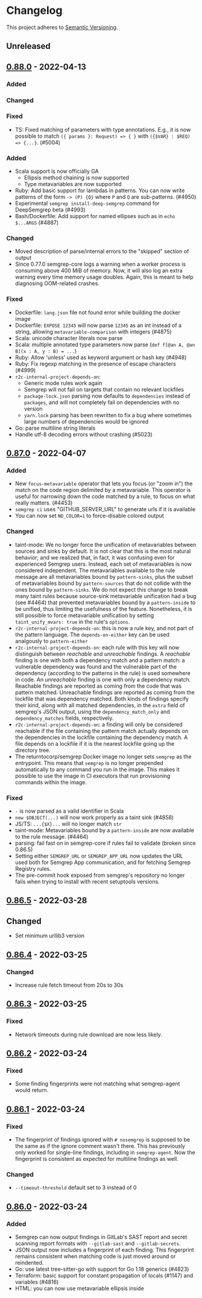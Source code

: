 # Changelog

This project adheres to [Semantic Versioning](http://semver.org/spec/v2.0.0.html).

## Unreleased

## [0.88.0](https://github.com/returntocorp/semgrep/releases/tag/v0.88.0) - 2022-04-13

### Added

### Changed

### Fixed

- TS: Fixed matching of parameters with type annotations. E.g., it is now possible
  to match `({ params }: Request) => { }` with `({$VAR} : $REQ) => {...}`. (#5004)

### Added

- Scala support is now officially GA
  - Ellipsis method chaining is now supported
  - Type metavariables are now supported
- Ruby: Add basic support for lambdas in patterns. You can now write patterns
  of the form `-> (P) {Q}` where `P` and `Q` are sub-patterns. (#4950)
- Experimental `semgrep install-deep-semgrep` command for DeepSemgrep beta (#4993)
- Bash/Dockerfile: Add support for named ellipses such as in
  `echo $...ARGS` (#4887)

### Changed

- Moved description of parse/internal errors to the "skipped" section of output
- Since 0.77.0 semgrep-core logs a warning when a worker process is consuming above
  400 MiB of memory. Now, it will also log an extra warning every time memory usage
  doubles. Again, this is meant to help diagnosing OOM-related crashes.

### Fixed

- Dockerfile: `lang.json` file not found error while building the docker image
- Dockerfile: `EXPOSE 12345` will now parse `12345` as an int instead of a string,
  allowing `metavariable-comparison` with integers (#4875)
- Scala: unicode character literals now parse
- Scala: multiple annotated type parameters now parse (`def f[@an A, @an B](x : A, y : B) = ...`)
- Ruby: Allow 'unless' used as keyword argument or hash key (#4948)
- Ruby: Fix regexp matching in the presence of escape characters (#4999)
- `r2c-internal-project-depends-on`:
  - Generic mode rules work again
  - Semgrep will not fail on targets that contain no relevant lockfiles
  - `package-lock.json` parsing now defaults to `dependencies` instead of `packages`,
    and will not completely fail on dependencies with no version
  - `yarn.lock` parsing has been rewritten to fix a bug where sometimes
    large numbers of dependencies would be ignored
- Go: parse multiline string literals
- Handle utf-8 decoding errors without crashing (#5023)

## [0.87.0](https://github.com/returntocorp/semgrep/releases/tag/v0.87.0) - 2022-04-07

### Added

- New `focus-metavariable` operator that lets you focus (or "zoom in") the match
  on the code region delimited by a metavariable. This operator is useful for
  narrowing down the code matched by a rule, to focus on what really matters. (#4453)
- `semgrep ci` uses "GITHUB_SERVER_URL" to generate urls if it is available
- You can now set `NO_COLOR=1` to force-disable colored output

### Changed

- taint-mode: We no longer force the unification of metavariables between
  sources and sinks by default. It is not clear that this is the most natural
  behavior; and we realized that, in fact, it was confusing even for experienced
  Semgrep users. Instead, each set of metavariables is now considered independent.
  The metavariables available to the rule message are all metavariables bound by
  `pattern-sinks`, plus the subset of metavariables bound by `pattern-sources`
  that do not collide with the ones bound by `pattern-sinks`. We do not expect
  this change to break many taint rules because source-sink metavariable
  unification had a bug (see #4464) that prevented metavariables bound by a
  `pattern-inside` to be unified, thus limiting the usefulness of the feature.
  Nonetheless, it is still possible to force metavariable unification by setting
  `taint_unify_mvars: true` in the rule's `options`.
- `r2c-internal-project-depends-on`: this is now a rule key, and not part of the pattern language.
  The `depends-on-either` key can be used analgously to `pattern-either`
- `r2c-internal-project-depends-on`: each rule with this key will now distinguish between
  _reachable_ and _unreachable_ findings. A _reachable_ finding is one with both a dependency match
  and a pattern match: a vulnerable dependency was found and the vulnerable part of the dependency
  (according to the patterns in the rule) is used somewhere in code. An _unreachable_ finding
  is one with only a dependency match. Reachable findings are reported as coming from the
  code that was pattern matched. Unreachable findings are reported as coming from the lockfile
  that was dependency matched. Both kinds of findings specify their kind, along with all matched
  dependencies, in the `extra` field of semgrep's JSON output, using the `dependency_match_only`
  and `dependency_matches` fields, respectively.
- `r2c-internal-project-depends-on`: a finding will only be considered reachable if the file
  containing the pattern match actually depends on the dependencies in the lockfile containing the
  dependency match. A file depends on a lockfile if it is the nearest lockfile going up the
  directory tree.
- The returntocorp/semgrep Docker image no longer sets `semgrep` as the entrypoint.
  This means that `semgrep` is no longer prepended automatically to any command you run in the image.
  This makes it possible to use the image in CI executors that run provisioning commands within the image.

### Fixed

- `-` is now parsed as a valid identifier in Scala
- `new $OBJECT(...)` will now work properly as a taint sink (#4858)
- JS/TS: `...{$X}...` will no longer match `str`
- taint-mode: Metavariables bound by a `pattern-inside` are now available to the
  rule message. (#4464)
- parsing: fail fast on in semgrep-core if rules fail to validate (broken since 0.86.5)
- Setting either `SEMGREP_URL` or `SEMGREP_APP_URL`
  now updates the URL used both for Semgrep App communication,
  and for fetching Semgrep Registry rules.
- The pre-commit hook exposed from semgrep's repository no longer fails
  when trying to install with recent setuptools versions.

## [0.86.5](https://github.com/returntocorp/semgrep/releases/tag/v0.86.5) - 2022-03-28

## Changed

- Set minimum urllib3 version

## [0.86.4](https://github.com/returntocorp/semgrep/releases/tag/v0.86.4) - 2022-03-25

### Changed

- Increase rule fetch timeout from 20s to 30s

## [0.86.3](https://github.com/returntocorp/semgrep/releases/tag/v0.86.3) - 2022-03-25

### Fixed

- Network timeouts during rule download are now less likely.

## [0.86.2](https://github.com/returntocorp/semgrep/releases/tag/v0.86.2) - 2022-03-24

### Fixed

- Some finding fingerprints were not matching what semgrep-agent would return.

## [0.86.1](https://github.com/returntocorp/semgrep/releases/tag/v0.86.1) - 2022-03-24

### Fixed

- The fingerprint of findings ignored with `# nosemgrep` is supposed to be the same
  as if the ignore comment wasn't there.
  This has previously only worked for single-line findings, including in `semgrep-agent`.
  Now the fingerprint is consistent as expected for multiline findings as well.

### Changed

- `--timeout-threshold` default set to 3 instead of 0

## [0.86.0](https://github.com/returntocorp/semgrep/releases/tag/v0.86.0) - 2022-03-24

### Added

- Semgrep can now output findings in GitLab's SAST report and secret scanning
  report formats with `--gitlab-sast` and `--gitlab-secrets`.
- JSON output now includes a fingerprint of each finding.
  This fingerprint remains consistent when matching code is just moved around
  or reindented.
- Go: use latest tree-sitter-go with support for Go 1.18 generics (#4823)
- Terraform: basic support for constant propagation of locals (#1147)
  and variables (#4816)
- HTML: you can now use metavariable ellipsis inside <script> (#4841)
  (e.g., `<script>$...JS</script>`)
- A `semgrep ci` subcommand that auto-detects settings from your CI environment
  and can upload findings to Semgrep App when logged in.

### Changed

- SARIF output will include matching code snippet (#4812)
- semgrep-core should now be more tolerant to rules using futur extensions by
  skipping those rules instead of just crashing (#4835)
- Removed `tests` from published python wheel
- Findings are now considered identical between baseline and current scans
  based on the same logic as Semgrep CI uses, which means:
  - Two findings are now identical after whitespace changes such as re-indentation
  - Two findings are now identical after a nosemgrep comment is added
  - Findings are now different if the same code triggered them on different lines
- Docker image now runs as root to allow the docker image to be used in CI/CD pipelines
- Support XDG Base directory specification (#4818)

### Fixed

- Entropy analysis: strings made of repeated characters such as
  `'xxxxxxxxxxxxxx'` are no longer reported has having high entropy (#4833)
- Symlinks found in directories are skipped from being scanned again.
  This is a fix for a regression introduced in 0.85.0.
- HTML: multiline raw text tokens now contain the newline characters (#4855)
- Go: fix unicode parsing bugs (#4725) by switching to latest tree-sitter-go
- Constant propagation: A conditional expression where both alternatives are
  constant will also be considered constant (#4301)
- Constant propagation now recognizes operators `++` and `--` as side-effectful
  (#4667)

## [0.85.0](https://github.com/returntocorp/semgrep/releases/tag/v0.85.0) - 2022-03-16

### Added

- C#: use latest tree-sitter-c-sharp with support for most C# 10.0 features
- HTML: support for metavariables on tags (e.g., `<$TAG>...</$TAG>`) (#4078)
- Scala: The data-flow engine can now handle expression blocks.
  This used to cause some false negatives during taint analysis,
  which will now be reported.
- Dockerfile: allow e.g. `CMD ...` to match both `CMD ls` and `CMD ["ls"]`
  (#4770).
- When scanning multiple languages, Semgrep will now print a table of how
  many rules and files are used for each language.

### Fixed

- Fixed Deep expression matching and metavariables interaction. Semgrep will
  not stop anymore at the first match and will enumarate all possible matchings
  if a metavariable is used in a deep expression pattern
  (e.g., `<... $X ...>`). This can introduce some performance regressions.
- JSX: ellipsis in JSX body (e.g., `<div>...</div>`) now matches any
  children (#4678 and #4717)
- > ℹ️ During a `--baseline-commit` scan,
  > Semgrep temporarily deletes files that were created since the baseline commit,
  > and restores them at the end of the scan.

  Previously, when scanning a subdirectory of a git repo with `--baseline-commit`,
  Semgrep would delete all newly created files under the repo root,
  but restore only the ones in the subdirectory.
  Now, Semgrep only ever deletes files in the scanned subdirectory.

- Previous releases allowed incompatible versions (21.1.0 & 21.2.0)
  of the `attrs` dependency to be installed.
  `semgrep` now correctly requires attrs 21.3.0 at the minimum.
- `package-lock.json` parsing defaults to `packages` instead of `dependencies` as the source of dependencies
- `package-lock.json` parsing will ignore dependencies with non-standard versions, and will succesfully parse
  dependencies with no `integrity` field

### Changed

- File targeting logic has been mostly rewritten. (#4776)
  These inconsistencies were fixed in the process:

  - > ℹ️ "Explicitly targeted file" refers to a file
    > that's directly passed on the command line.

    Previously, explicitly targeted files would be unaffected by most global filtering:
    global include/exclude patterns and the file size limit.
    Now `.semgrepignore` patterns don't affect them either,
    so they are unaffected by all global filtering,

  - > ℹ️ With `--skip-unknown-extensions`,
    > Semgrep scans only the explicitly targeted files that are applicable to the language you're scanning.

    Previously, `--skip-unknown-extensions` would skip based only on file extension,
    even though extensionless shell scripts expose their language via the shebang of the first line.
    As a result, explicitly targeted shell files were always skipped when `--skip-unknown-extensions` was set.
    Now, this flag decides if a file is the correct language with the same logic as other parts of Semgrep:
    taking into account both extensions and shebangs.

- Semgrep scans with `--baseline-commit` are now much faster.
  These optimizations were added:

  - > ℹ️ When `--baseline-commit` is set,
    > Semgrep first runs the _current scan_,
    > then switches to the baseline commit,
    > and runs the _baseline scan_.

    The _current scan_ now excludes files
    that are unchanged between the baseline and the current commit
    according to `git status` output.

  - The _baseline scan_ now excludes rules and files that had no matches in the _current scan_.

  - When `git ls-files` is unavailable or `--disable-git-ignore` is set,
    Semgrep walks the file system to find all target files.
    Semgrep now walks the file system 30% faster compared to previous versions.

- The output format has been updated to visually separate lines
  with headings and indentation.

## [0.84.0](https://github.com/returntocorp/semgrep/releases/tag/v0.84.0) - 2022-03-09

### Added

- new --show-supported-languages CLI flag to display the list of languages
  supported by semgrep. Thanks to John Wu for his contribution! (#4754)
- `--validate` will check that metavariable-x doesn't use an invalid
  metavariable
- Add r2c-internal-project-depends on support for Java, Go, Ruby, and Rust
- PHP: .tpl files are now considered PHP files (#4763)
- Scala: Support for custom string interpolators (#4655)
- Scala: Support parsing Scala scripts that contain plain definitions outside
  an Object or Class
- JSX: JSX singleton elements (a.k.a XML elements), e.g., `<foo />` used to
  match also more complex JSX elements, e.g., `<foo >some child</foo>`.
  This can now be disabled via rule `options:`
  with `xml_singleton_loose_matching: false` (#4730)
- JSX: new matching option `xml_attrs_implicit_ellipsis` that allows
  disabling the implicit `...` that was added to JSX attributes patterns.
- new focus-metavariable: experimental operator (#4735) (the syntax may change
  in the near futur)

### Fixed

- Report parse errors even when invoked with `--strict`
- Show correct findings count when using `--config auto` (#4674)
- Kotlin: store trailing lambdas in the AST (#4741)
- Autofix: Semgrep no longer errors during `--dry-run`s where one fix changes the line numbers in a file that also has a second autofix.
- Performance regression when running with --debug (#4761)
- SARIF output formatter not handling lists of OWASP or CWE metadata (#4673)
- Allow metrics flag and metrics env var at the same time if both are set to the same value (#4703)
- Scan `yarn.lock` dependencies that do not specify a hash
- Run `project-depends-on` rules with only `pattern-inside` at their leaves
- Dockerfile patterns no longer need a trailing newline (#4773)

## [0.83.0](https://github.com/returntocorp/semgrep/releases/tag/v0.83.0) - 2022-02-24

### Added

- semgrep saves logs of last run to `~/.semgrep/last.log`
- A new recursive operator, `-->`, for join mode rules for recursively chaining together Semgrep rules based on metavariable contents.
- A new recursive operator, `-->`, for join mode rules for recursively
  chaining together Semgrep rules based on metavariable contents.
- Semgrep now lists the scanned paths in its JSON output under the
  `paths.scanned` key.
- When using `--verbose`, the skipped paths are also listed under the
  `paths.skipped` key.
- C#: added support for typed metavariables (#4657)
- Undocumented, experimental `metavariable-analysis` feature
  supporting two kinds of analyses: prediction of regular expression
  denial-of-service vulnerabilities (ReDoS, `redos` analyzer, #4700)
  and high-entropy string detection (`entropy` analyzer, #4672).
- A new subcommand `semgrep publish` allows users to upload private,
  unlisted, or public rules to the Semgrep Registry

### Fixed

- Configure the PCRE engine with lower match-attempts and recursion limits in order
  to prevent regex matching from potentially "hanging" Semgrep
- Terraform: Parse heredocs respecting newlines and whitespaces, so that it is
  possible to correctly match these strings with `metavariable-regex` or
  `metavariable-pattern`. Previously, Semgrep had problems analyzing e.g. embedded
  YAML content. (#4582)
- Treat Go raw string literals like ordinary string literals (#3938)
- Eliminate zombie uname processes (#4466)
- Fix for: semgrep always highlights one extra character

### Changed

- Improved constant propagation for global constants
- PHP: Constant propagation now has built-in knowledge of `escapeshellarg` and
  `htmlspecialchars_decode`, if these functions are given constant arguments,
  then Semgrep assumes that their output is also constant
- The environment variable used by Semgrep login changed from `SEMGREP_LOGIN_TOKEN` to `SEMGREP_APP_TOKEN`

## [0.82.0](https://github.com/returntocorp/semgrep/releases/tag/v0.82.0) - 2022-02-08

### Added

- Experimental baseline scanning. Run with `--baseline-commit GIT_COMMIT` to only
  show findings that currently exist but did not exist in GIT_COMMIT

### Changed

- Performance: send all rules directly to semgrep-core instead of invoking semgrep-core
- Scans now report a breakdown of how many target paths were skipped for what reason.
  - `--verbose` mode will list all skipped paths along with the reason they were skipped
- Performance: send all rules directly to semgrep-core instead of invoking semgrep-core
  for each rule, reducing the overhead significantly. Other changes resulting from this:
  Sarif output now includes all rules run. Error messages use full path of rules.
  Progress bar reports by file instead of by rule
- Required minimum version of python to run semgrep now 3.7 instead of EOL 3.6
- Bloom filter optimization now considers `import` module file names, thus
  speeding up matching of patterns like `import { $X } from 'foo'`
- Indentation is now removed from matches to conserve horizontal space

### Fixed

- Typescript: Patterns `E as T` will be matched correctly. E.g. previously
  a pattern like `v as $T` would match `v` but not `v as any`, now it
  correctly matches `v as any` but not `v`. (#4515)
- Solidity: ellipsis in contract body are now supported (#4587)
- Highlighting has been restored for matching code fragments within a finding

## [0.81.0](https://github.com/returntocorp/semgrep/releases/tag/v0.81.0) - 2022-02-02

### Added

- Dockerfile language: metavariables and ellipses are now
  supported in most places where it makes sense (#4556, #4577)

### Fixed

- Gracefully handle timeout errors with missing rule_id
- Match resources in Java try-with-resources statements (#4228)

## [0.80.0](https://github.com/returntocorp/semgrep/releases/tag/v0.80.0) - 2022-01-26

### Added

- Autocomplete for CLI options
- Dockerfile: add support for metavariables where argument expansion is already supported

### Changed

- Ruby: a metavariable matching an atom can also be used to match an identifier
  with the same name (#4550)

### Fixed

- Handle missing target files without raising an exception (#4462)

## [0.79.0](https://github.com/returntocorp/semgrep/releases/tag/v0.79.0) - 2022-01-20

### Added

- Add an experimental key for internal team use: `r2c-internal-project-depends-on` that
  allows rules to filter based on the presence of 3rd-party dependencies at specific
  version ranges.
- Experimental support for Dockerfile syntax.
- Support nosemgrep comments placed on the line before a match,
  causing such match to be ignored (#3521)
- Add experimental `semgrep login` and `semgrep logout` to store API token from semgrep.dev
- Add experimenntal config key `semgrep --config policy` that uses stored API token to
  retrieve configured rule policy on semgrep.dev

### Changed

- CLI: parse errors (reported with `--verbose`) appear once per file,
  not once per rule/file

### Fixed

- Solidity: add support for `for(...)` patterns (#4530)

## [0.78.0](https://github.com/returntocorp/semgrep/releases/tag/v0.78.0) - 2022-01-13

### Added

- Pre-alpha support for Dockerfile as a new target language
- Semgrep is now able to symbolically propagate simple definitions. E.g., given
  an assignment `x = foo.bar()` followed by a call `x.baz()`, Semgrep will keep
  track of `x`'s definition, and it will successfully match `x.baz()` with a
  pattern like `foo.bar().baz()`. This feature should help writing simple yet
  powerful rules, by letting the dataflow engine take care of any intermediate
  assignments. Symbolic propagation is still experimental and it is disabled by
  default, it must be enabled in a per-rule basis using `options:` and setting
  `symbolic_propagation: true`. (#2783, #2859, #3207)
- `--verbose` outputs a timing and file breakdown summary at the end
- `metavariable-comparison` now handles metavariables that bind to arbitrary
  constant expressions (instead of just code variables)
- YAML support for anchors and aliases (#3677)

### Fixed

- Rust: inner attributes are allowed again inside functions (#4444) (#4445)
- Python: return statement can contain tuple expansions (#4461)
- metavariable-comparison: do not throw a Not_found exn anymore (#4469)
- better ordering of match results with respect to captured
  metavariables (#4488)
- Go, JavaScript, Java, Python, TypeScript: correct matching of
  multibyte characters (#4490)

## [0.77.0](https://github.com/returntocorp/semgrep/releases/tag/v0.77.0) - 2021-12-16

### Added

- New language Solidity with experimental support.
- Scala: Patterns like List(...) now correctly match against patterns in code
- A default set of .semgrepignore patterns (in semgrep/templates/.semgrepignore) are now used if no .semgrepignore file is provided
- Java: Ellipsis metavariables can now be used for parameters (#4420)
- `semgrep login` and `semgrep logout` commands to save api token

### Fixed

- Go: fixed bug where using an ellipsis to stand for a list of key-value pairs
  would sometimes cause a parse error
- Scala: Translate definitions using patterns like
  `val List(x,y,z) = List(1,2,3)` to the generic AST
- Allow name resolution on imported packages named just vN, where N is a number
- The -json option in semgrep-core works again when used with -e/-f
- Python: get the correct range when matching comprehension (#4221)
- Python and other languages: allow matches of patterns containing
  non-ascii characters, but still with possibly many false positives (#4336)
- Java: parse correctly constructor method patterns (#4418)
- Address several autofix output issues (#4428, #3577, #3338) by adding per-
  file line/column offset tracking

### Changed

- Constant propagation is now a proper must-analysis, if a variable is undefined
  in some path then it will be considered as non-constant
- Dataflow: Only consider reachable nodes, which prevents some FPs/FNs
- Timing output handles errors and reports profiling times
- semgrep-core will log a warning when a worker process is consuming above 400 MiB
  of memory, or reached 80% of the specified memory limit, whatever happens first.
  This is meant to help diagnosing OOM-related crashes.

## [0.76.2](https://github.com/returntocorp/semgrep/releases/tag/v0.76.2) - 2021-12-08

## [0.76.2](https://github.com/returntocorp/semgrep/releases/tag/v0.76.2) - 2021-12-08

### Fixed

- Python: set the right scope for comprehension variables (#4260)
- Fixed bug where the presence of .semgrepignore would cause reported targets
  to have absolute instead of relative file paths

## [0.76.1](https://github.com/returntocorp/semgrep/releases/tag/v0.76.1) - 2021-12-07

### Fixed

- Fixed bug where the presence of .semgrepignore would cause runs to fail on
  files that were not subpaths of the directory where semgrep was being run

## [0.76.0](https://github.com/returntocorp/semgrep/releases/tag/v0.76.0) - 2021-12-06

### Added

- Improved filtering of rules based on file content (important speedup
  for nodejsscan rules notably)
- Semgrep CLI now respects .semgrepignore files
- Java: support ellipsis in generics, e.g., `class Foo<...>` (#4335)

### Fixed

- Java: class patterns not using generics will match classes using generics
  (#4335), e.g., `class $X { ...}` will now match `class Foo<T> { }`
- TS: parse correctly type definitions (#4330)
- taint-mode: Findings are now reported when the LHS of an access operator is
  a sink (e.g. as in `$SINK->method`), and the LHS operand is a tainted
  variable (#4320)
- metavariable-comparison: do not throw a NotHandled exn anymore (#4328)
- semgrep-core: Fix a segmentation fault on Apple M1 when using
  `-filter_irrelevant_rules` on rules with very large `pattern-either`s (#4305)
- Python: generate proper lexical exn for unbalanced braces (#4310)
- YAML: fix off-by-one in location of arrays
- Python: generate proper lexical exn for unbalanced braces (#4310)
- Matching `"$MVAR"` patterns against string literals computed by constant folding
  no longer causes a crash (#4371)

### Changed

- semgrep-core: Log messages are now tagged with the process id
- Optimization: change bloom filters to use sets, move location of filter
- Reduced the size of `--debug` dumps
- Given `--output` Semgrep will no longer print search results to _stdout_,
  but it will only save/post them to the specified file/URL

## [0.75.0](https://github.com/returntocorp/semgrep/releases/tag/v0.75.0) - 2021-11-23

### Fixed

- semgrep-ci relies on `--disable-nosem` still tagging findings with `is_ignored`
  correctly. Reverting optimization in 0.74.0 that left this field None when said
  flag was used

## [0.74.0](https://github.com/returntocorp/semgrep/releases/tag/v0.74.0) - 2021-11-19

### Added

- Support for method chaining patterns in Python, Golang, Ruby,
  and C# (#4300), so all GA languages now have method chaining
- Scala: translate infix operators to generic AST as method calls,
  so `$X.map($F)` matches `xs map f`
- PHP: support method patterns (#4262)

### Changed

- Add `profiling_times` object in `--time --json` output for more fine
  grained visibility into slow parts of semgrep
- Constant propagation: Any kind of Python string (raw, byte, or unicode) is
  now evaluated to a string literal and can be matched by `"..."` (#3881)

### Fixed

- Ruby: blocks are now represented with an extra function call in Generic so that
  both `f(...)` and `f($X)` correctly match `f(x)` in `f(x) { |n| puts n }` (#3880)
- Apply generic filters excluding large files and binary files to
  'generic' and 'regex' targets as it was already done for the other
  languages.
- Fix some Stack_overflow when using -filter_irrelevant_rules (#4305)
- Dataflow: When a `switch` had no other statement following it, and the last
  statement of the `switch`'s `default` case was a statement, such as `throw`,
  that can exit the execution of the current function, this caused `break`
  statements within the `switch` to not be resolved during the construction of
  the CFG. This could led to e.g. constant propagation incorrectly flagging
  variables as constants. (#4265)

## [0.73.0](https://github.com/returntocorp/semgrep/releases/tag/v0.73.0) - 2021-11-12

### Added

- experimental support for C++

### Changed

- Dataflow: Assume that any function/method call inside a `try-catch` could
  be raising an exception (#4091)
- cli: if an invalid config is passed to semgrep, it will fail immediately, even
  if valid configs are also passed

### Fixed

- Performance: Deduplicate rules by rule-id + behavior so rules are not being run
  twice
- Scala: recognize metavariables in patterns
- Scala: translate for loops to the generic ast properly
- Catch PCRE errors
- Constant propagation: Avoid "Impossible" errors due to unhandled cases

## [0.72.0](https://github.com/returntocorp/semgrep/releases/tag/v0.72.0) - 2021-11-10

### Added

- Java: Add partial support for `synchronized` blocks in the dataflow IL (#4150)
- Dataflow: Add partial support for `await`, `yield`, `&`, and other expressions
- Field-definition-as-assignemnt equivalence that allows matching expression
  patterns against field definitions. It is disabled by default but can be
  enabled via rule `options:` with `flddef_assign: true` (#4187)
- Arrows (a.k.a short lambdas) patterns used to match also regular function
  definitions. This can now be disabled via rule `options:` with
  `arrow_is_function: false` (#4187)
- Javascript variable patterns using the 'var' keyword used to also
  match variable declarations using 'let' or 'const'. This can now be
  disabled via rule `options:` with `let_is_var: false`

### Fixed

- Constant propagation: In a method call `x.f(y)`, if `x` is a constant then
  it will be recognized as such
- Go: match correctly braces in composite literals for autofix (#4210)
- Go: match correctly parens in cast for autofix (#3387)
- Go: support ellipsis in return type parameters (#2746)
- Scala: parse `case object` within blocks
- Scala: parse typed patterns with variables that begin with an underscore:
  `case _x : Int => ...`
- Scala: parse unicode identifiers
- semgrep-core accepts `sh` as an alias for bash
- pattern-regex: Hexadecimal notation of Unicode code points is now
  supported and assumes UTF-8 (#4240)
- pattern-regex: Update documentation, specifying we use PCRE (#3974)
- Scala: parse nullary constructors with no arguments in more positions
- Scala: parse infix type operators with tuple arguments
- Scala: parse nested comments
- Scala: parse `case class` within blocks
- `metavariable-comparison`: if a metavariable binds to a code variable that
  is known to be constant, then we use that constant value in the comparison (#3727)
- Expand `~` when resolving config paths

### Changed

- C# support is now GA
- cli: Only suggest increasing stack size when semgrep-core segfaults
- Semgrep now scans executable scripts whose shebang interpreter matches the
  rule's language

## [0.71.0](https://github.com/returntocorp/semgrep/releases/tag/v0.71.0) - 2021-11-01

### Added

- Metavariable equality is enforced across sources/sanitizers/sinks in
  taint mode, and these metavariables correctly appear in match messages
- Pre-alpha support for Bash as a new target language
- Pre-alpha support for C++ as a new target language
- Increase soft stack limit when running semgrep-core (#4120)
- `semgrep --validate` runs metachecks on the rule

### Fixed

- text_wrapping defaults to MAX_TEXT_WIDTH if get_terminal_size reports
  width < 1
- Metrics report the error type of semgrep core errors (Timeout,
  MaxMemory, etc.)
- Prevent bad settings files from crashing Semgrep (#4164)
- Constant propagation: Tuple/Array destructuring assignments now correctly
  prevent constant propagation
- JS: Correctly parse metavariables in template strings
- Scala: parse underscore separators in number literals, and parse
  'l'/'L' long suffix on number literals
- Scala: parse by name arguments in arbitary function types,
  like `(=> Int) => Int`
- Bash: various fixes and improvements
- Kotlin: support ellipsis in class body and parameters (#4141)
- Go: support method interface pattern (#4172)

### Changed

- Report CI environment variable in metrics for better environment
  determination
- Bash: a simple expression pattern can now match any command argument rather
  than having to match the whole command

## [0.70.0](https://github.com/returntocorp/semgrep/releases/tag/v0.70.0) - 2021-10-19

### Added

- Preliminary support for bash

### Fixed

- Go: support ... in import list (#4067),
  for example `import (... "error" ...)`
- Java: ... in method chain calls can now match also 0 elements, to be
  consistent with other use of ... (#4082), so `o. ... .foo()` will now
  also match just `o.foo()`.
- Config files with only a comment give bad error message (#3773)
- Does not crash if user does not have write permissions on home directory

### Changed

- Resolution of rulesets use legacy registry instead of cdn registry
- Benchmark suite is easier to modify

## [0.69.1](https://github.com/returntocorp/semgrep/releases/tag/v0.69.1) - 2021-10-14

### Fixed

- The `--enable-metrics` flag is now always a flag, does not optionally
  take an argument

## [0.69.0](https://github.com/returntocorp/semgrep/releases/tag/v0.69.0) - 2021-10-13

### Added

- C: support ... in parameters and sizeof arguments (#4037)
- C: support declaration and function patterns
- Java: support @interface pattern (#4030)

### Fixed

- Reverted change to exclude minified files from the scan (see changelog for
  0.66.0)
- Java: Fixed equality of metavariables bounded to imported classes (#3748)
- Python: fix range of tuples (#3832)
- C: fix some wrong typedef inference (#4054)
- Ruby: put back equivalence on old syntax for keyword arguments (#3981)
- OCaml: add body of functor in AST (#3821)

### Changed

- taint-mode: Introduce a new kind of _not conflicting_ sanitizer that must be
  declared with `not_conflicting: true`. This affects the change made in 0.68.0
  that allowed a sanitizer like `- pattern: $F(...)` to work, but turned out to
  affect our ability to specify sanitization by side-effect. Now the default
  semantics of sanitizers is reverted back to the same as before 0.68.0, and
  `- pattern: $F(...)` is supported via the new not-conflicting sanitizers.

## [0.68.2](https://github.com/returntocorp/semgrep/releases/tag/v0.68.2) - 2021-10-07

### Fixed

- Respect --skip-unknown-extensions even for files with no extension
  (treat no extension as an unknown extension)
- taint-mode: Fixed (another) bug where a tainted sink could go unreported when
  the sink is a specific argument in a function call

## [0.68.1](https://github.com/returntocorp/semgrep/releases/tag/v0.68.1) - 2021-10-07

### Added

- Added support for `raise`/`throw` expressions in the dataflow engine and
  improved existing support for `try-catch-finally`

### Fixed

- Respect rule level path filtering

## [0.68.0](https://github.com/returntocorp/semgrep/releases/tag/v0.68.0) - 2021-10-06

### Added

- Added "automatic configuration" (`--config auto`), which collaborates with
  the Semgrep Registry to customize rules to a project; to support this, we
  add support for logging-in to the Registry using the project URL; in
  a future release, this will also perform project analysis to determine
  project languages and frameworks
- Input can be derived from subshells: `semgrep --config ... <(...)`
- Java: support '...' in catch (#4002)

### Changed

- taint-mode: Sanitizers that match exactly a source or a sink are filtered out,
  making it possible to use `- pattern: $F(...)` for declaring that any other
  function is a sanitizer
- taint-mode: Remove built-in source `source(...)` and built-in sanitizer
  `sanitize(...)` used for convenience during early development, this was causing
  some unexpected behavior in real code that e.g. had a function called `source`!
- When enabled, metrics now send the hashes of rules that yielded findings;
  these will be used to tailor rules on a per-project basis, and also will be
  used to improve rules over time
- Improved Kotlin parsing from 77% to 90% on our Kotlin corpus.
- Resolution of rulesets (i.e. `p/ci`) use new rule cdn and do client-side hydration
- Set pcre recursion limit so it will not vary with different installations of pcre
- Better pcre error handling in semgrep-core

### Fixed

- taint-mode: Fixed bug where a tainted sink could go unreported when the sink is
  a specific argument in a function call
- PHP: allows more keywords as valid field names (#3954)

## [0.67.0](https://github.com/returntocorp/semgrep/releases/tag/v0.67.0) - 2021-09-29

### Added

- Added support for break and continue in the dataflow engine
- Added support for switch statements in the dataflow engine

### Changed

- Taint no longer analyzes dead/unreachable code
- Improve error message for segmentation faults/stack overflows
- Attribute-expression equivalence that allows matching expression patterns against
  attributes, it is enabled by default but can be disabled via rule `options:` with
  `attr_expr: false` (#3489)
- Improved Kotlin parsing from 35% to 77% on our Kotlin corpus.

### Fixed

- Fix CFG dummy nodes to always connect to exit node
- Deep ellipsis `<... x ...>` now matches sub-expressions of statements
- Ruby: treat 'foo' as a function call when alone on its line (#3811)
- Fixed bug in semgrep-core's `-filter_irrelevant_rules` causing Semgrep to
  incorrectly skip a file (#3755)

## [0.66.0](https://github.com/returntocorp/semgrep/releases/tag/v0.66.0) - 2021-09-22

### Added

- HCL (a.k.a Terraform) experimental support

### Changed

- **METRICS COLLECTION CHANGES**: In order to target development of Semgrep features, performance improvements,
  and language support, we have changed how metrics are collected by default
  - Metrics collection is now controlled with the `--metrics` option, with possible values: `auto`, `on`, or `off`
  - `auto` will send metrics only on runs that include rules are pulled from the Semgrep Registry.
    It will not send metrics when rules are only read from local files or passed directly as
    strings
  - `auto` is now the default metrics collection state
  - `on` forces metrics collection on every run
  - `off` disables metrics collection entirely
  - Metrics collection may still alternatively be controlled with the `SEMGREP_SEND_METRICS`
    environment variable, with the same possible values as the `--metrics` option. If both
    are set, `--metrics` overrides `SEMGREP_SEND_METRICS`
  - See `PRIVACY.md` for more information
- Constant propagation now assumes that void methods may update the callee (#3316)
- Add rule message to emacs output (#3851)
- Show stack trace on fatal errors (#3876)
- Various changes to error messages (#3827)
- Minified files are now automatically excluded from the scan, which
  may result in shorter scanning times for some projects.

### Fixed

- Dataflow: Recognize "concat" method and interpret it in a language-dependent manner (#3316)
- PHP: allows certain keywords as valid field names (#3907)

## [0.65.0](https://github.com/returntocorp/semgrep/releases/tag/v0.65.0) - 2021-09-13

### Added

- Allow autofix using the command line rather than only with the fix: YAML key
- Vardef-assign equivalence can now be disabled via rule `options:` with `vardef_assign: false`

### Changed

- Grouped semgrep CLI options and added constraints when useful (e.g. cannot use `--vim` and `--emacs` at the same time)

### Fixed

- Taint detection with ternary ifs (#3778)
- Fixed corner-case crash affecting the `pattern: $X` optimization ("empty And; no positive terms in And")
- PHP: Added support for parsing labels and goto (#3592)
- PHP: Parse correctly constants named PUBLIC or DEFAULT (#3589)
- Go: Added type inference for struct literals (#3622)
- Fix semgrep-core crash when a cache file exceeds the file size limit
- Sped up Semgrep interface with tree-sitter parsing

## [0.64.0](https://github.com/returntocorp/semgrep/releases/tag/v0.64.0) - 2021-09-01

### Added

- Enable associative matching for string concatenation (#3741)

### Changed

- Add logging on failure to git ls-files (#3777)
- Ignore files whose contents look minified (#3795)
- Display semgrep-core errors in a better way (#3774)
- Calls to `semgrep --version` now check if Semgrep is up-to-date; this can
  cause a ~ 100 ms delay in run time; use --disable-version-check if you
  don't want this

### Fixed

- Java: separate import static from regular imports during matching (#3772)
- Taint mode will now benefit from semgrep-core's -filter_irrelevant_rules
- Taint mode should no longer report duplicate matches (#3742)
- Only change source directory when running in docker context (#3732)

## [0.63.0](https://github.com/returntocorp/semgrep/releases/tag/v0.63.0) - 2021-08-25

### Added

- C#: support ellipsis in declarations (#3720)

### Fixed

- Hack: improved support for metavariables (#3716)
- Dataflow: Disregard type arguments but not the entire instruction

### Changed

- Optimize ending `...` in `pattern-inside`s to simply match anything left

## [0.62.0](https://github.com/returntocorp/semgrep/releases/tag/v0.62.0) - 2021-08-17

### Added

- OCaml: support module aliasing, so looking for `List.map` will also
  find code that renamed `List` as `L` via `module L = List`.
- Add help text to sarif formatter output if defined in metadata field.
- Update shortDescription in sarif formatter output if defined in metadata field.
- Add tags as defined in metadata field in addition to the existing tags.

### Fixed

- core: Fix parsing of numeric literals in rule files
- Java: fix the range and autofix of Cast expressions (#3669)
- Generic mode scanner no longer tries to open submodule folders as files (#3701)
- `pattern-regex` with completely empty files (#3705)
- `--sarif` exit code with suppressed findings (#3680)
- Fixed fatal errors when a pattern results in a large number of matches
- Better error message when rule contains empty pattern

### Changed

- Add backtrace to fatal errors reported by semgrep-core
- Report errors during rule evaluation to the user
- When anded with other patterns, `pattern: $X` will not be evaluated on its own, but will look at the context and find `$X` within the metavariables bound, which should be significantly faster

## [0.61.0](https://github.com/returntocorp/semgrep/releases/tag/v0.61.0) - 2021-08-04

### Added

- Hack: preliminary support for hack-lang
  thanks to David Frankel, Nicholas Lin, and more people at Slack!
- OCaml: support for partial if, match, and try patterns
  (e.g., `if $X = $Y`)
- OCaml: you can match uppercase identifiers (constructors, module names) by
  using a metavariable with an uppercase letter followed by an underscore,
  followed by uppercase letters or digits (e.g. `$X_`, `$F_OO`).
  Instead, `$FOO` will match everything else (lowercase identifiers,
  full expressions, types, patterns, etc.).
- OCaml: match cases patterns are now matched in any order, and ellipsis are
  handled correctly
- Improved error messages sent to the playground

### Changed

- Run version check and print upgrade message after scan instead of before
- OCaml: skip ocamllex and ocamlyacc files. Process only .ml and .mli files.
- Memoize range computation for expressions and speed up taint mode
- Report semgrep-core's message upon a parse error
- Deprecated the following experimental features:
  - pattern-where-python
  - taint-mode
  - equivalences
  - step-by-step evaluation output
- Deduplicate findings that fire on the same line ranges and have the same message.

### Fixed

- Go: Match import module paths correctly (#3484)
- OCaml: use latest ocamllsp 1.7.0 for the -lsp option
- OCaml: include parenthesis tokens in the AST for tuples and constructor
  calls for better range matching and autofix
- OCaml: fixed many matching bugs with ellipsis
- core: Do not crash when is not possible to compute range info
- eliminate 6x slowdown when using the '--max-memory' option

## [0.60.0](https://github.com/returntocorp/semgrep/releases/tag/v0.60.0) - 2021-07-27

### Added

- Detect duplicate keys in YAML dictionaries in semgrep rules when parsing a rule
  (e.g., detect multiple 'metavariable' inside one 'metavariable-regex')

### Fixed

- C/C++: Fixed stack overflows (segmentation faults) when processing very large
  files (#3538)
- JS: Fixed stack overflows (segmentation faults) when processing very large
  files (#3538)
- JS: Detect numeric object keys `1` and `0x1` as equal (#3579)
- OCaml: improved parsing stats by using tree-sitter-ocaml (from 25% to 88%)
- taint-mode: Check nested functions
- taint-mode: `foo.x` is now detected as tainted if `foo` is a source of taint
- taint-mode: Do not crash when is not possible to compute range info
- Rust: recognize ellipsis in macro calls patterns (#3600)
- Ruby: represent correctly a.(b) in the AST (#3603)
- Rust: recognize ellipsis in macro calls patterns

### Changed

- Added precise error location for the semgrep metachecker, to detect for example
  duplicate patterns in a rule

## [0.59.0](https://github.com/returntocorp/semgrep/releases/tag/v0.59.0) - 2021-07-20

### Added

- A new experimental 'join' mode. This mode runs multiple Semgrep rules
  on a codebase and "joins" the results based on metavariable contents. This
  lets users ask questions of codebases like "do any 3rd party
  libraries use a dangerous function, and do I import that library directly?" or
  "is this variable passed to an HTML template, and is it rendered in that template?"
  with several Semgrep rules.

### Fixed

- Improve location reporting of errors
- metavariable-pattern: `pattern-not-regex` now works (#3503)
- Rust: correctly parse macros (#3513)
- Python: imports are unsugared correctly (#3940)
- Ruby: `pattern: $X` in the presence of interpolated strings now works (#3560)

## [0.58.2](https://github.com/returntocorp/semgrep/releases/tag/v0.58.2) - 2021-07-15

### Fixed

- Significant speed improvements, but the binary is now 95MB (from 47MB
  in 0.58.1, but it was 170MB in 0.58.0)

## [0.58.1](https://github.com/returntocorp/semgrep/releases/tag/v0.58.1) - 2021-07-15

### Fixed

- The --debug option now displays which files are currently processed incrementally;
  it will not wait until semgrep-core completely finishes.

### Changed

- Switch from OCaml 4.10.0 to OCaml 4.10.2 (and later to OCaml 4.12.0) resulted in
  smaller semgrep-core binaries (from 170MB to 47MB) and a smaller docker
  image (from 95MB to 40MB).

## [0.58.0](https://github.com/returntocorp/semgrep/releases/tag/v0.58.0) - 2021-07-14

### Added

- New iteration of taint-mode that allows to specify sources/sanitizers/sinks
  using arbitrary pattern formulas. This provides plenty of flexibility. Note
  that we breaks compatibility with the previous taint-mode format, e.g.
  `- source(...)` must now be written as `- pattern: source(...)`.
- HTML experimental support. This does not rely on the "generic" mode
  but instead really parses the HTML using tree-sitter-html. This allows
  some semantic matching (e.g., matching attributes in any order).
- Vue.js alpha support (#1751)
- New matching option `implicit_ellipsis` that allows disabling the implicit
  `...` that are added to record patterns, plus allow matching "spread fields"
  (JS `...x`) at any position (#3120)
- Support globstar (`**`) syntax in path include/exclude (#3173)

### Fixed

- Apple M1: Semgrep installed from HomeBrew no longer hangs (#2432)
- Ruby command shells are distinguished from strings (#3343)
- Java varargs are now correctly matched (#3455)
- Support for partial statements (e.g., `try { ... }`) for Java (#3417)
- Java generics are now correctly stored in the AST (#3505)
- Constant propagation now works inside Python `with` statements (#3402)
- Metavariable value replacement in message/autofix no longer mixes up short and long names like $X vs $X2 (#3458)
- Fixed metavariable name collision during interpolation of message / autofix (#3483)
  Thanks to Justin Timmons for the fix!
- Revert `pattern: $X` optimization (#3476)
- metavariable-pattern: Allow filtering using a single `pattern` or
  `pattern-regex`
- Dataflow: Translate call chains into IL

### Changed

- Faster matching times for generic mode

## [0.57.0](https://github.com/returntocorp/semgrep/releases/tag/v0.57.0) - 2021-06-29

### Added

- new `options:` field in a YAML rule to enable/disable certain features
  (e.g., constant propagation). See https://github.com/returntocorp/semgrep/blob/develop/semgrep-core/src/core/Config_semgrep.atd
  for the list of available features one can enable/disable.
- Capture groups in pattern-regex: in $1, $2, etc. (#3356)
- Support metavariables inside atoms (e.g., `foo(:$ATOM)`)
- Support metavariables and ellipsis inside regexp literals
  (e.g., `foo(/.../)`)
- Associative-commutative matching for bitwise OR, AND, and XOR operations
- Add support for $...MVAR in generic patterns.
- metavariable-pattern: Add support for nested Spacegrep/regex/Comby patterns
- C#: support ellipsis in method parameters (#3289)

### Fixed

- C#: parse `__makeref`, `__reftype`, `__refvalue` (#3364)
- Java: parsing of dots inside function annotations with brackets (#3389)
- Do not pretend that short-circuit Boolean AND and OR operators are commutative (#3399)
- metavariable-pattern: Fix crash when nesting a non-generic pattern within
  a generic rule
- metavariable-pattern: Fix parse info when matching content of a metavariable
  under a different language
- generic mode on Markdown files with very long lines will now work (#2987)

### Changed

- generic mode: files that don't look like nicely-indented programs
  are no longer ignored, which may cause accidental slowdowns in setups
  where excessively large files are not excluded explicitly (#3418).
- metavariable-comparison: Fix crash when comparing integers and floats
  Thanks to Justin Timmons for the fix!
- Do not filter findings with the same range but different metavariable bindings (#3310)
- Set parsing_state.have_timeout when a timeout occurs (#3438)
- Set a timeout of 10s per file (#3434)
- Improvements to contributing documentation (#3353)
- Memoize getting ranges to speed up rules with large ranges
- When anded with other patterns, `pattern: $X` will not be evaluated on its own, but will look at the context and find `$X` within the metavariables bound, which should be significantly faster

## [0.56.0](https://github.com/returntocorp/semgrep/releases/tag/v0.56.0) - 2021-06-15

### Added

- Associative-commutative matching for Boolean AND and OR operations
  (#3198)
- Support metavariables inside strings (e.g., `foo("$VAR")`)
- metavariable-pattern: Allow matching the content of a metavariable under
  a different language.

### Fixed

- C#: Parse attributes for local functions (#3348)
- Go: Recognize other common package naming conventions (#2424)
- PHP: Support for associative-commutative matching (#3198)

### Changed

- Upgrade TypeScript parser (#3102)

### Changed

- `--debug` now prints out semgrep-core debug logs instead of having this
  behavior with `--debugging-json`

## [0.55.1](https://github.com/returntocorp/semgrep/releases/tag/v0.55.1) - 2021-06-9

### Added

- Add helpUri to sarif output if rule source metadata is defined

### Fixed

- JSON: handle correctly metavariables as field (#3279)
- JS: support partial field definitions pattern, like in JSON
- Fixed wrong line numbers for multi-lines match in generic mode (#3315)
- Handle correctly ellipsis inside function types (#3119)
- Taint mode: Allow statement-patterns when these are represented as
  statement-expressions in the Generic AST (#3191)

## [0.55.0](https://github.com/returntocorp/semgrep/releases/tag/v0.55.0) - 2021-06-8

### Added

- Added new metavariable-pattern operator (available only via --optimizations),
  thanks to Kai Zhong for the feature request (#3257).

### Fixed

- Scala: parse correctly symbol literals and interpolated strings containing
  double dollars (#3271)
- Dataflow: Analyze foreach body even if we do not handle the pattern yet (#3155)
- Python: support ellipsis in try-except (#3233)
- Fall back to no optimizations when using unsupported features: pattern-where-python,
  taint rules, and `--debugging-json` (#3265)
- Handle regexp parse errors gracefully when using optimizations (#3266)
- Support equivalences when using optimizations (#3259)
- PHP: Support ellipsis in include/require and echo (#3191, #3245)
- PHP: Prefer expression patterns over statement patterns (#3191)
- C#: Support unsafe block syntax (#3283)

### Changed

- Run rules in semgrep-core (rather than patterns) by default (aka optimizations all)

## [0.54.0](https://github.com/returntocorp/semgrep/releases/tag/v0.54.0) - 2021-06-2

### Added

- Per rule parse times and per rule-file parse and match times added to opt-in metrics
- $...MVAR can now match a list of statements (not just a list of arguments) (#3170)

### Fixed

- JavaScript parsing: [Support decorators on
  properties](https://github.com/tree-sitter/tree-sitter-javascript/pull/166)
- JavaScript parsing: [Allow default export for any declaration](https://github.com/tree-sitter/tree-sitter-javascript/pull/168)
- Metavariables in messages are filled in when using `--optimizations all`
- Python: class variables are matched in any order (#3212)
- Respect `--timeout-threshold` option in `--optimizations all` mode

### Changed

- Moved some debug logging to verbose logging
- $...ARGS can now match an empty list of arguments, just like ... (#3177)
- JSON and SARIF outputs sort keys for predictable results

## [0.53.0](https://github.com/returntocorp/semgrep/releases/tag/v0.53.0) - 2021-05-26

### Added

- Scala alpha support
- Metrics collection of project_hash in cases where git is not available
- Taint mode now also analyzes top-level statements.

### Fixed

- Running with `--strict` will now return results if there are `nosem` mismatches. Semgrep will report a nonzero exit code if `--strict` is set and there are `nosem` mismathces. [#3099](https://github.com/returntocorp/semgrep/issues/3099)
- PHP: parsing correctly ... and metavariables in parameters
- PHP: parsing correctly functions with a single statement in their body
- Evaluate interpolated strings during constant propagation (#3127)
- Fixed #3084 - Semgrep will report an InvalidRuleSchemaError for dictionaries with duplicate key names.
- Basic type inference also for implicit variable declarations (Python, Ruby, PHP, and JS)
- JS/TS: differentiating tagged template literals in the AST (#3187)
- Ruby: storing parenthesis in function calls in the AST (#3178)

## [0.52.0](https://github.com/returntocorp/semgrep/releases/tag/v0.52.0) - 2021-05-18

### Added

- C# alpha support
- Let meta-variables match both a constant variable occurrence and that same
  constant value (#3058)

### Fixed

- OCaml: fix useless-else false positives by generating appropriate AST for
  if without an else.
- JS/TS: Propagate constant definitions without declaration
- Python: Make except ... match except _ as _

## [0.51.0](https://github.com/returntocorp/semgrep/releases/tag/v0.51.0) - 2021-05-13

### Added

- Keep track of and report rule parse time in addition to file parse time.
- v0 of opt-in anonymous aggregate metrics.
- Improved cheatsheet for generic mode, now recommending indented
  patterns (#2911, #3028).

### Fixed

- JS/TS: allow the deep expression operator <... ...> in expression
  statement position, for example:

```
$ARG = [$V];
...
<... $O[$ARG] ...>; // this works now
```

- PHP arrays with dots inside parse
- Propagate constants in nested lvalues such as `y` in `x[y]`
- C# experimental support

### Changed

- Show log messages from semgrep-core when running semgrep with
  `--debug`.
- By default, targets larger than 1 MB are now excluded from semgrep
  scans. New option `--max-target-bytes 0` restores the old behavior.
- Report relative path instead of absolute when using `--time`

## [0.50.1](https://github.com/returntocorp/semgrep/releases/tag/v0.50.1) - 2021-05-06

### Changed

- Reinstate `--debugging-json` to avoid stderr output of `--debug`

## [0.50.0](https://github.com/returntocorp/semgrep/releases/tag/v0.50.0) - 2021-05-06

### Added

- JS/TS: Infer global constants even if the `const` qualifier is missing (#2978)
- PHP: Resolve names and infer global constants in the same way as for Python

### Fixed

- Empty yaml files do not crash
- Autofix does not insert newline characters for patterns from semgrep.live (#3045)
- Autofix printout is grouped with its own finding rather than the one below it (#3046)
- Do not assign constant values to assigned variables (#2805)
- A `--time` flag instead of `--json-time` which shows a summary of the
  timing information when invoked with normal output and adds a time field
  to the json output when `--json` is also present

### Changed

- .git/ directories are ignored when scanning
- External Python API (`semgrep_main.invoke_semgrep`) now takes an
  optional `OutputSettings` argument for controlling output
- `OutputSettings.json_time` has moved to `OutputSettings.output_time`,
  this and many other `OutputSettings` arguments have been made optional

### Removed

- `--debugging-json` flag in favor of `--json` + `--debug`
- `--json-time` flag in favor of `--json` + `--time`

## [0.49.0](https://github.com/returntocorp/semgrep/releases/tag/v0.49.0) - 2021-04-28

### Added

- Support for matching multiple arguments with a metavariable (#3009)
  This is done with a 'spread metavariable' operator that looks like
  `$...ARGS`. This used to be available only for JS/TS and is now available
  for the other languages (Python, Java, Go, C, Ruby, PHP, and OCaml).
- A new `--optimizations [STR]` command-line flag to turn on/off some
  optimizations. Use 'none' to turn off everything and 'all' to turn on
  everything.
  Just using `--optimizations` is equivalent to `--optimizations all`, and
  not using `--optimizations` is equivalent to `--optimizations none`.
- JS/TS: Support '...' inside JSX text to match any text, as in
  `<a href="foo">...</a>` (#2963)
- JS/TS: Support metavariables for JSX attribute values, as in
  `<a href=$X>some text</a>` (#2964)

### Fixed

- Python: correctly parsing fstring with multiple colons
- Ruby: better matching for interpolated strings (#2826 and #2949)
- Ruby: correctly matching numbers

### Changed

- Add required executionSuccessful attribute to SARIF output (#2983)
  Thanks to Simon Engledew
- Remove jsx and tsx from languages, just use javascript or typescript (#3000)
- Add limit max characters in output line (#2958) and add
  flag to control maxmium characters (defaults to 160).
  Thanks to Ankush Menat

## [0.48.0](https://github.com/returntocorp/semgrep/releases/tag/v0.48.0) - 2021-04-20

### Added

- Taint mode: Basic cross-function analysis (#2913)
- Support for the new Java Record extension and Java symbols with accented characters (#2704)

### Fixed

- Capturing functions when used as both expressions and statements in JS (#1007)
- Literal for ocaml tree sitter (#2885)
- Ruby: interpolated strings match correctly (#2967)
- SARIF output now contains the required runs.invocations.executionSuccessful property.

### Changed

- The `extra` `lines` data is now consistent across scan types
  (e.g. `semgrep-core`, `spacegrep`, `pattern-regex`)

## [0.47.0](https://github.com/returntocorp/semgrep/releases/tag/v0.47.0) - 2021-04-15

### Added

- support `for(...)` for Java
- Ability to match lambdas or functions in Javascript with ellipsis after
  the function keyword, (e.g., `function ...(...) { ... }`)
- Rust: Semgrep patterns now support top-level statements (#2910)
- support for utf-8 code with non-ascii chars (#2944)
- Java switch expressions

### Fixed

- fixed single field pattern in JSON, allow `$FLD: { ... }` pattern
- Config detection in files with many suffix delimiters, like `this.that.check.yaml`.
  More concretely: configs end with `.yaml`, YAML language tests end with `.test.yaml`,
  and everything else is handled by its respective language extension (e.g. `.py`).
- Single array field in yaml in a pattern is parsed as a field, not a one element array

## [0.46.0](https://github.com/returntocorp/semgrep/releases/tag/v0.46.0) - 2021-04-08

### Added

- YAML language support to --test
- Ability to list multiple, comma-separated rules on the same line when in --test mode
- Resolve alias in require/import in Javascript

```
child_process.exec(...)
```

will now match

```javascript
var { exec } = require("child_process");
exec("dangerous");
```

- Taint mode: Pattern-sources can now be arbitrary expressions (#2881)

### Fixed

- SARIF output now nests invocations inside runs.
- Go backslashed carets in regexes can be parsed

### Changed

- Deep expression matches (`<... foo ...>`) now match within records, bodies of
  anonymous functions (a.k.a. lambda-expressions), and arbitrary language-specific
  statements (e.g. the Golang `go` statement)

## [0.45.0](https://github.com/returntocorp/semgrep/releases/tag/v0.45.0) - 2021-03-30

### Added

- New `--experimental` flag for passing rules directly to semgrep-core (#2836)

### Fixed

- Ellipses in template strings don't match string literals (#2780)
- Go: correctly parse select/switch clauses like in tree-sitter (#2847)
- Go: parse correctly 'for ...' header in Go patterns (#2838)

## [0.44.0](https://github.com/returntocorp/semgrep/releases/tag/v0.44.0) - 2021-03-25

### Added

- Support for YAML! You can now write YAML patterns in rules
  to match over YAML target files (including semgrep YAML rules, inception!)
- A new Bloomfilter-based optimisation to speedup matching (#2816)
- Many benchmarks to cover semgrep advertised packs (#2772)
- A new semgrep-dev docker container useful for benchmarking semgrep (#2800)
- Titles to rule schema definitions, which can be leveraged in
  the Semgrep playground (#2703)

### Fixed

- Fixed taint mode and added basic test (#2786)
- Included formatted errors in SARIF output (#2748)
- Go: handle correctly the scope of Go's short assignment variables (#2452)
- Go: fixed the range of matched slices (#2763)
- PHP: correctly match the PHP superglobal `$_COOKIE` (#2820)
- PHP: allow ellipsis inside array ranges (#2819)
- JSX/TSX: fixed the range of matched JSX elements (#2685)
- Javascript: allow ellipsis in arrow body (#2802)
- Generic: correctly match the same metavariable when used in different
  generic patterns

#### Fixed in `semgrep-core` only

These features are not yet available via the `semgrep` CLI,
but have been fixed to the internal `semgrep-core` binary.

- Fixed all regressions on semgrep-rules when using -fast
- Handle pattern-not: and pattern-not-inside: as in semgrep
- Handle pattern: and pattern-inside: as in semgrep (#2777)

## [0.43.0](https://github.com/returntocorp/semgrep/releases/tag/v0.43.0) - 2021-03-16

### Added

- Official Python 3.9 support
- Support for generating patterns that will match multiple given code targets
- Gitignore for compiled binaries

### Fixed

- Parsing enum class patterns (#2715)
- Ocaml test metavar_equality_var (#2755)

### Changed

- Pfff java parser and tree-sitter-java parser are now more similar
- Octal numbers parsed correctly in tree-sitter parsers

## [0.42.0](https://github.com/returntocorp/semgrep/releases/tag/v0.42.0) - 2021-03-09

### Added

- Added propagation of metavariables to clauses nested under `patterns:`. Fixes (#2548)[https://github.com/returntocorp/semgrep/issues/2548].
- `--json-time` flag which reports runtimes for (rule, target file)
- `--vim` flag for Syntastic
- PHP - Support for partial if statements
- CSharp - Many improvements to parsing

### Fixed

- Rust can be invoked with `rs` or `rust` as a language

### Changed

- The timeout for downloading config files from a URL was extended from 10s to 20s.

## [0.41.1](https://github.com/returntocorp/semgrep/releases/tag/v0.41.1) - 2021-02-24

### Fixed

- Statically link pcre in semgrep-core for MacOS releases

## [0.41.0](https://github.com/returntocorp/semgrep/releases/tag/v0.41.0) - 2021-02-24

### Added

- Added basic typed metavariables for javascript and typescript (#2588)
- Ability to match integers or floats by values
  e.g., the pattern '8' will now match code like 'x = 0x8'
- Start converting the tree-sitter CST of R to the generic AST
  thx to Ross Nanopoulos!
- Allow 'nosem' in HTML. (#2574)

#### Added in `semgrep-core` only

These features are not yet available via the `semgrep` CLI,
but have been added to the internal `semgrep-core` binary.

- ability to process a whole rule in semgrep-core; this will allow
  whole-rule optimisations and avoid some fork and communication with the
  semgrep Python wrapper
- handling the none (regexp) and generic (spacegrep) patterns in a rule
- handling the metavariable-regexp, metavariable-comparison
- correctly handle boolean formula using inclusion checks on metavariables
- new semgrep-core -test_rules action to test rules; it reports only
  28/2800 mismatches on the semgrep-rules repository

### Changed

- update C# to latest tree-sitter-csharp
  thx to Sjord for the huge work adapting to the new C# grammar
- Improve --generate-config capabilities (#2562)
- optimise the matching of blocks with ellipsis (#2618)
  e.g., the pattern 'function(...) { ... }' will now be more efficient
- Change pattern-not-regex to filter when regex overlaps with a match (#2572)

### Fixed

- remove cycle in named AST for Rust 'fn foo(self)' (#2584)
  and also typescript, which could cause semgrep to use giga bytes of memory
- fix missing token location on Go type assertion (#2577)

## [0.40.0](https://github.com/returntocorp/semgrep/releases/tag/v0.40.0) - 2021-02-17

### Added

- Documentation for contributing new languages.
- New language Kotlin with experimental support.
- Work on caching improvements for semgrep-core.
- Work on bloom filters for matching performance improvement.

### Changed

- Typescript grammar upgraded.
- Ruby parser updated from the latest tree-sitter-ruby.
- New Semgrep logo!
- metavariable_regex now supported with PCRE.
- Rust macros now parsed. Thanks Ruin0x11!

### Fixed

- Constant propagaion support covers `:=` short assignment in Go. (#2440)
- Functions now match against functions inside classes for PHP. (#2470)
- Import statements for CommonJS Typescript modules now supported. (#2234)
- Ellipsis behave consistently in nested statements for PHP. (#2453)
- Go Autofix does not drop closing parenthesis. (#2316)
- Helpful errors added for Windows installation. (#2533)
- Helpful suggestions provided on output encoding error. (#2514)
- Import metavariables now bind to the entire Java path. (#2502)
- Semgrep matches the short name for a type in Java. (#2400)
- Interface types explicitly handled in Go patterns. (#2376)
- TooManyMatches error generated instead of Timeout error when appropriate. (#2411)

## [0.39.1](https://github.com/returntocorp/semgrep/releases/tag/v0.39.1) - 2021-01-26

No new changes in this version.
This is a re-release of 0.39.0 due to an error in the release process.

## [0.39.0](https://github.com/returntocorp/semgrep/releases/tag/v0.39.0) - 2021-01-26

### Added

- Typed metavariables in C.
  Patterns like `$X == $Y` can now match specific types like so: `(char *$X) == $Y`. (#2431)

#### Added in `semgrep-core` only

These features are not yet available via the `semgrep` CLI,
but have been added to the internal `semgrep-core` binary.

- `semgrep-core` supports rules in JSON and Jsonnet format. (#2428)
- `semgrep-core` supports a new nested format
  for combining patterns into a boolean query. (#2430)

### Changed

- When an unknown language is set on a rule,
  the error message now lists all supported languages. (#2448)
- When semgrep is executed without a config specified,
  the error message now includes some suggestions on how to pick a config. (#2449)
- `-c` is the new shorthand for `--config` in the CLI.
  `-f` is kept as an alias for backward-compatibility. (#2447)

### Fixed

- Disable timeouts if timeout setting is 0 (#2423).
- Typed metavariables in go match literal strings (#2401).
- Fix bug that caused m_compatible_type to only bind the type (#2441).

## [0.38.0](https://github.com/returntocorp/semgrep/releases/tag/v0.38.0) - 2021-01-20

### Added

- Added a new language: Rust. Support for basic semgrep patterns (#2391)
  thanks to Ruin0x11!
- Added a new language: R. Just parsing for now (#2407)
  thanks to Ross Nanopoulos!
- Parse more Rust constructs: Traits, type constraints (#2393, #2413)
  thanks to Ruin0x11!
- Parse more C# constructs: Linq queries, type parameter constraints (#2378, #2408)
  thanks to Sjord!
- new experimental semgrep rule (meta)linter (#2420) with semgrep-core -check_rules

### Changed

- new controlflow-sensitive intraprocedural dataflow-based constant propagation
  (#2386)

### Fixed

- matching correctly Ruby functions with rescue block (#2390)
- semgrep crashing on permission error on a file (#2394)
- metavariable interpolation for pattern-inside (#2361)
- managing Lua assignment correctly (#2406) thanks to Ruin0x11!
- correctly parse metavariables in PHP, and ellipsis in fields (#2419)

## [0.37.0](https://github.com/returntocorp/semgrep/releases/tag/v0.37.0) - 2021-01-13

### Added

- pattern-not-regex added so findings can be filtered using regular expression (#2364)
- Added a new language: Lua. Support for basic semgrep patterns (#2337, #2312)
  thanks to Ruin0x11!
- C# support for basic semgrep patterns (#2336)
- Parse event access, conditional access, async-await in C# (#2314, #2329, #2358)
  thanks to Sjord

### Changed

- Java and Javascript method chaining requires extra "." when using ellipsis (#2354)

### Fixed

- Semgrep crashing due to missing token information in AST (#2380)

## [0.36.0](https://github.com/returntocorp/semgrep/releases/tag/v0.36.0) - 2021-01-05

### Added

- Typed metavariables can now match field access when we can propagate
  the type of a field
- Constant propagation for Java final fields (using this.field syntax)

### Changed

- Packaging and `setup.py` functionality (`.whl` and `pip` install unchanged):
  `SEMGREP_SKIP_BIN`, `SEMGREP_CORE_BIN`, and `SPACEGREP_BIN` now available

### Fixed

- correctly match the same metavariable for a field when used at a definition
  site and use site for Java
- add classname attribute to junit.xml report

## [0.35.0](https://github.com/returntocorp/semgrep/releases/tag/v0.35.0) - 2020-12-16

### Added

- Support for `...` in chains of method calls in JS, e.g. `$O.foo() ... .bar()`
- Official Ruby GA support

### Fixed

- Separate out test and pattern files with `--test` (#1796)

## [0.34.0](https://github.com/returntocorp/semgrep/releases/tag/v0.34.0) - 2020-12-09

### Added

- Experimental support for matching multiple arguments in JS/TS.
  This is done with a 'spread metavariable' operator,
  that looks like `$...ARGS`.
- Support for using `...` inside a Golang `switch` statement.
- Support for matching only
  the `try`, the `catch`, or the `finally` part
  of a `try { } catch (e) { } finally { }` construct in JS/TS.
- Support for matching only
  the `if ()` part of
  an `if () { }` construct in Java
- Support for metavariables inside dictionary keys in Ruby.
  This looks like `{..., $KEY: $VAL, ...}`.
- An experimental `--json-stats` flag.
  The stats output contains
  the number of files and lines of code scanned,
  broken down by language.
  It also contains profiling data broken down by rule ID.
  Please note that as this is an experimental flag,
  the output format is subject to change in later releases.
- Regex-only rules can now use `regex` as their language.
  The previously used language `none` will keep working as well.

### Changed

- Matches are now truncated to 10 lines in Semgrep's output.
  This was done to avoid filling the screen with output
  when a rule captures a whole class or function.
  If you'd like to adjust this behavior,
  you can set the new `--max-lines-per-finding` option.
- Fans of explicit & verbose code can now ignore findings
  with a `// nosemgrep` comment instead of the original `// nosem`.
  The two keywords have identical behavior.
- Generic pattern matching is now 10-20% faster
  on large codebases.

### Fixed

- Semgrep would crash when tens of thousands of matches were found
  for the same rule in one file.
  A new internally used `semgrep-core` flag named `-max_match_per_file`
  prevents these crashes by forcing a 'timeout' state
  when 10,000 matches are reached.
  Semgrep can then gracefully report
  what combination of rules and paths causes too much work.
- `semgrep --debug` works again,
  and now outputs even more debugging information from `semgrep-core`.
  The new debugging output is especially helpful to discover
  which rules have too many matches.
- A pattern that looks like `$X & $Y`
  will now correctly match bitwise AND operations in Ruby.
- Metavariables can now capture the name of a class
  and match its occurrences later in the class definition.
- Semgrep used to crash when a metavariable matched
  over text that cannot be read as UTF-8 text.
  Such matches will now try to recover what they can
  from apparent broken unicode text.

## [0.33.0](https://github.com/returntocorp/semgrep/releases/tag/v0.33.0) - 2020-12-01

### Added

- Allow selecting rules based on severity with the `--severity` flag. Thanks @kishorbhat!

### Changed

- In generic mode, shorter matches are now always preferred over
  longer ones. This avoids matches like `def bar def foo` when the
  pattern is `def ... foo`, instead matching just `def foo`
- In generic mode, leading dots must now match at the beginning of a
  block, allowing patterns like `... foo` to match what comes before `foo`
- Disabled link following for parity with other LINUX tools (e.g. ripgrep)
- spacegrep timeouts are now reported as timeouts instead of another error

### Fixed

- Correctly bind a metavariable in an import to the fully-qualified name. [Issue](https://github.com/returntocorp/semgrep/issues/1771)
- Fix invalid match locations on target files containing both CRLF line
  endings UTF-8 characters (#2111)
- Fix NoTokenLocation error when parsing Python f-strings
- [C] Support `include $X`
- [Go] Fix wrong order of imports

## [0.32.0](https://github.com/returntocorp/semgrep/releases/tag/v0.32.0) - 2020-11-18

### Added

- JSON output now includes an attribute of findings named `is_ignored`.
  This is `false` under regular circumstances,
  but if you run with `--disable-nosem`,
  it will return `true` for findings
  that normally would've been excluded by a `// nosem` comment.

### Changed

- `// nosemgrep` can now also be used to ignore findings,
  in addition to `// nosem`
- Added a default timeout of 30 seconds per file instead of none (#1981).

## [0.31.1](https://github.com/returntocorp/semgrep/releases/tag/v0.31.1) - 2020-11-11

### Fixed

- Regression in 0.31.0 where only a single file was being used when `--config`
  was given a directory with multiple rules (#2019).
- Cheatsheet's html functionality now has correct output.

## [0.31.0](https://github.com/returntocorp/semgrep/releases/tag/v0.31.0) - 2020-11-10

### Fixed

- Gracefully handle empty configuration file.
- Gracefully handle LexicalErrors from semgrep-core.
- Fix stack overflows in spacegrep on large input files (#1944).
- Fix extension-based file selection when the language is `generic` (#1968).
- Fix semgrep error when no valid config on path provided (#1912).
- Fix NO_FILE_INFO_YET error which causes the python wrapper to crash (#1925).
- Fix usage of '...' in special builtin arguments for PHP (#1963).
- Fix automatic semicolon insertion parse error in javascript (#1960).

### Added

- kotlin-tree-sitter integration into semgrep-core. Can now call
  dump-tree-sitter-cst on kotlin files.
- c++ tree-sitter integration into semgrep-core (#1952).
- More documents for language porting.
- Error handling in spacegrep to print stderr when CalledProcessError occurs.

## [0.30.0](https://github.com/returntocorp/semgrep/releases/tag/v0.30.0) - 2020-11-03

### Added

- Better examples for the generic mode aka spacegrep (#1951).

### Fixed

- Fix matching of trailing dots in spacegrep (#1939).
- Allow matching on one-line files with spacegrep (#1929).
- Fix incorrect number of lines matched by dots with spacegrep (#1918).
- Other subtle spacegrep matching bugs (#1913).
- Metavariable for method call should be matched against corresponding
  metavariable in method definition (#1861).
- Typescript class properties/declarations not recognized (#1846).
- Can't match inside Python try/except clause (#1902).

## [0.29.0](https://github.com/returntocorp/semgrep/releases/tag/v0.29.0) - 2020-10-27

### Added

- Semgrep will now partially parse files with parse errors and report findings detected before the parse errors was encountered.
- Allow user to specify registry path without having to add semgrep.dev url
  i.e.: instead of `--config https://semgrep.dev/p/r2c-ci` users can use `--config p/r2c-ci`
- Allow user to specify snippet id without having to add semgrep.dev url
  i.e.: instead of `--config https://semgrep.dev/s/username:snippetname`
  users can use `--config username:snippetname`
- `--test` will now error out if `ruleid` or `ok` is not in reported IDs
- Semgrep will run JavaScript rules on TypeScript files automatically.

### Fixed

- More off by one fixes in autofix
- Support for matching dynamic class names in Ruby
- Removed `nosem` findings from the final findings count
- Matching nested JSX elements works properly. See https://semgrep.dev/s/erlE?version=0.29.0.
- Can now match partial class definitions with annotations in Java. See https://github.com/returntocorp/semgrep/issues/1877.
- Fixed errors in TypeScript "implements" keyword. See https://github.com/returntocorp/semgrep/issues/1850.

## [0.28.0](https://github.com/returntocorp/semgrep/releases/tag/v0.28.0) - 2020-10-21

### Added

- A `metavariable-comparison` operator
  for evaluating numeric comparisons on metavariable values,
  such as `comparison: $KEY_SIZE < 2048`.
  This is a safe alternative to `pattern-where-python` snippets.
  Check the [full documentation of this feature](https://github.com/returntocorp/semgrep/blob/12d25a5c/docs/experimental.md#metavariable-comparison)!
- Matching 1-to-N attributes with a `...` wildcard
  in JSX tags' attribute lists,
  such as `<$TAG attr="1" ... />`
- Matching only the function signature
  without the function body,
  such as `function foo(...)`.
  This is useful to have cleaner match output
  when the body content doesn't matter in a rule.
  This works on JavaScript, TypeScript, and Java code currently.
- SARIF output now includes the exact CWE and OWASP categories as tags.
  Thanks @hunt3rkillerz!
- Matching of annotation patterns for Java (like `@SomeAnnot(...)`) in any context.

### Fixed

- PHP superglobals such as `$_GET`,
  which start with a dollar sign just like Semgrep metavariables,
  are now correctly interpreted as PHP code instead of Semgrep pattern code.
- Calls to `isset(...)` in PHP look like function calls,
  but technically are not functions calls.
  Now you can match them anyway!
- It's now possible to write unit tests for OCaml rules.
- JavaScript's special identifiers,
  such as `this`, can now be captured into a metavariable.
- A Java pattern for `implements B`
  will now also match code that does `implements A, B, C`.
- Addressed off by one errors when applying autofixes
- Missing characters in metavariable interpolation in messages
- And many more minor code parser fixes!

## [0.27.0](https://github.com/returntocorp/semgrep/releases/tag/v0.27.0) - 2020-10-06

### Added

- Added a `--debug` flag and moved most of the output under `--verbose` to it.
- Can run multiple rule configs by repeating `--config` option
- Jenkins information added to integrations
- Added matching with partial patterns for function signatures for Go.

### Changed

- Parse and other errors are mentioned at final output, but not individually displayed unless --verbose is passed
- tree-sitter parse error exceptions converted to parsing_error, improving error location

### Fixed

- Dislayed types using the `message` key are more complete.
- Triple token repeat for EncodedString in semgrep messages fixed.
- Crashes on 3 or more layered jsonschema errors fixed.

## [0.26.0](https://github.com/returntocorp/semgrep/releases/tag/v0.26.0) - 2020-09-30

### Fixed

- Metavariables are able to match empty tuples
- Correctly parse optional chaining (?.) in Typescript
- Correctly parse logical assignment operators (&&=, ||=, ??=) in Typescript
- Some type constraing matching in Typescript

### Changed

- Added default timeout of 5 seconds to javascript parsing (related to ?. on large minified files stalling)

## [0.25.0](https://github.com/returntocorp/semgrep/releases/tag/v0.25.0) - 2020-09-23

### Added

- Added support for the JUnit XML report format (`--junit-xml`)
- C now supports the deep expression operator: `<... $X ...>`. See [this example](https://semgrep.dev/s/boKP/?version=develop).
- Added support for ellipses `...` in PHP. (https://github.com/returntocorp/semgrep/issues/1715). See [this example](https://semgrep.dev/s/NxRn/?version=develop).

### Fixed

- JavaScript will parse empty yields (https://github.com/returntocorp/semgrep/issues/1688).
- In JavaScript, arrow functions are now considered lambdas (https://github.com/returntocorp/semgrep/issues/1691). This allows [matching](https://semgrep.dev/s/Kd1j/?version=develop) arrow functions in `var` assignments.
- `tsx` and `typescript` are now properly recognized in the `languages` key. (https://github.com/returntocorp/semgrep/issues/1705)

## [0.24.0](https://github.com/returntocorp/semgrep/releases/tag/v0.24.0) - 2020-09-16

### Added

- The `--test` functionality now supports the `--json` flag
- Alpha support for TypeScript
- Alpha support for PHP
- PyPI artifacts are now compatible with Alpine Linux

### Fixed

- Can now parse ECMAScript object patterns with ellipses in place of fields

## [0.23.0](https://github.com/returntocorp/semgrep/releases/tag/v0.23.0) - 2020-09-09

### Added

- Experimental support for Typescript (with -lang ts). You can currently
  mainly use the Javascript subset of Typescript in patterns, as well
  as type annotations in variable declarations or parameters.
- Ability to read target contents from stdin by specifying "-" target.

### Changed

- You can now specify timeouts using floats instead of integers
  (e.g., semgrep -timeout 0.5 will timeout after half a second)

### Fixed

- We now respect the -timeout when analyzing languages which have
  both a Tree-sitter and pfff parser (e.g., Javascript, Go).

## [0.22.0](https://github.com/returntocorp/semgrep/releases/tag/v0.22.0) - 2020-09-01

### Added

- The 'languages' key now supports 'none' for running `pattern-regex` on arbitrary files. See [this file](https://github.com/returntocorp/semgrep/blob/develop/semgrep/tests/e2e/rules/regex-any-language.yaml) for an example.
- You can now use the '...' ellipsis operator in OCaml.
- True negatives to '--test' functionality via the 'ok:<rule-id>' annotation.

### Changed

- Groups of rules are now called "Rulesets" in the Semgrep ecosystem,
  instead of their previous name, "Packs".
- We now use also the tree-sitter-javascript Javascript parser, which
  can parse quickly minified files. Thus, we also removed the 5 seconds
  parsing timeout we were using for Javascript.
- We should correctly report ranges when matching array access expressions
  (e.g., 'foo[$X]').
- Breaking: regular expressions in semgrep string patterns (e.g., `"=~/foo/"`)
  are now using the PCRE (Perl Compatible Regular Expressions) syntax instead of
  the OCaml syntax. This means you should not escape parenthesis for grouping
  or escape pipes for dijunctions (e.g., use simply `"=~/foo|bar/"` instead of
  `"=~/foo\|bar/"`). You can also use more advanced regexp features available
  in PCRE such as case-insensitive regexps with '/i' (e.g., `"=~/foo/i"`).
  The semantic of matching changes also to look for the regexp anywhere
  in the string, not just at the beginning, which means if you want to
  enforce a format for the whole string, you will now need to use the '^' anchor
  character (e.g., `"=~/^o+$/"` to check if a string contains only a sequence
  of 'o').

### Removed

- Breaking: install script installation procedure (semgrep-<version>-ubuntu-generic.sh).
  Please use 'pip install' for equivalent Linux installation.

## [0.21.0](https://github.com/returntocorp/semgrep/releases/tag/v0.21.0) - 2020-08-25

### Added

- Parsing JSX (JavaScript React) files is now supported as a beta feature!
  In this release, you need to target .jsx files one by one explicitly to have them be scanned.
  We're planning to scan all .jsx files in targeted directories in our next release
- We now bundle a [json-schema](https://json-schema.org/) spec for rules YAML syntax.

### Changed

- Our custom-made rules YAML validator has been replaced with a jsonschema standard one.
  This results in more reliable and comprehensive error messages
  to help you get back on track when bumping into validation issues.
- Calling `semgrep --validate` now includes more information,
  such as the number of rules validation ran on.

### Fixed

- Fixed a bug where multiple assignment,
  also known as tuple unpacking assignment in Python,
  such as `a, b = foo`,
  could be misinterpreted by semgrep.
- Fixed a bug that would cause a crash when trying to get debug steps output as JSON.
- `.mly` and `.mll` files are no longer targeted implicitly by OCaml scans.
- Fixed the `--skip-unknown-extensions` flag skipping files even with recognized extensions.
- Fixed JavaScript conditionals without braces,
  such as `if (true) return;`,
  not being matched by patterns such as `if (true) { return; }`.

## [0.20.0](https://github.com/returntocorp/semgrep/releases/tag/v0.20.0) - 2020-08-18

### Added

- Support for JSX tag metavariables (e.g., <$TAG />) and ellipsis inside
  JSX attributes (e.g., <foo attr=... />)
- By default Semgrep treats explicitly passed files with unknown extension as possibly any language and so runs all rules on said files. Add a flag `--skip-unknown-extensions` so that Semgrep will treat these files as if they matched no language and will so run no rules on them. [Link: PR](https://github.com/returntocorp/semgrep/pull/1507)

### Fixed

- Python patterns do not have to end with a newline anymore.
- Pattern `$X = '...';` in JavaScript matches `var $X = '...'`. Additionally, semicolon is no longer required to match. [Link: Issue](https://github.com/returntocorp/semgrep/issues/1497); [Link: Example](https://semgrep.dev/7g0Q?version=0.20.0)
- In JavaScript, can now match destructured object properties inside functions. [Link: Issue](https://github.com/returntocorp/semgrep/issues/1005); [Link: Example](https://semgrep.dev/d72E/?version=0.20.0)
- Java annotations can be matched with fully qualified names. [Link: Issue](https://github.com/returntocorp/semgrep/issues/1508); [Link: Example](https://semgrep.dev/vZqY/?version=0.20.0)
- Ensure `/src` exists in Dockerfile; [Link: PR](https://github.com/returntocorp/semgrep/pull/1512)

## [0.19.1](https://github.com/returntocorp/semgrep/releases/tag/v0.19.1) - 2020-08-13

### Fixed

- Update Docker container to run successfully without special volume
  permissions

## [0.19.0](https://github.com/returntocorp/semgrep/releases/tag/v0.19.0) - 2020-08-11

### Added

- `--timeout-threshold` option to set the maximum number of times a file can timeout before it is skipped
- Alpha support for C#

### Fixed

- Match against JavaScript unparameterized catch blocks
- Parse and match against Java generics
- Add ability to match against JSX attributes using ellipses
- Add ability to use ellipses in Go struct definitions
- No longer convert Go expressions with a newline to a statement

## [0.18.0](https://github.com/returntocorp/semgrep/releases/tag/v0.18.0) - 2020-08-04

### Added

- Match arbitrary content with `f"..."`
- Performance improvements by filtering rules if file doesn't contain string needed for match
- Match "OtherAttribute" attributes in any order
- Support Python 3.8 self-documenting fstrings
- `--max-memory` flag to set a maximum amount of memory that can be used to apply a rule to a file

## [0.17.0](https://github.com/returntocorp/semgrep/releases/tag/v0.17.0) - 2020-07-28

### Added

- The `metavariable-regex` operator, which filters finding's by metavariable
  value against a Python re.match compatible expression.
- `--timeout` flag to set maximum time a rule is applied to a file
- Typed metavariables moved to official support. See [docs](https://github.com/returntocorp/semgrep/blob/develop/docs/pattern-features.md#typed-metavariables)

### Changed

- Improved `pattern-where-python` error messages

## [0.16.0](https://github.com/returntocorp/semgrep/releases/tag/v0.16.0) - 2020-07-21

### Added

- Match file-name imports against metavariables using `import "$X"` (most
  useful in Go)
- Support for taint-tracking rules on CLI using the key-value pair 'mode: taint'
  (defaults to 'mode: search')

### Changed

- Don't print out parse errors to stdout when using structured output formats

### Fixed

- Parse nested object properties in parameter destructuring in JavaScript
- Parse binding patterns in ECMAScript 2021 catch expressions
- Was mistakenly reporting only one of each type of issue even if multiple issues exist

## [0.15.0](https://github.com/returntocorp/semgrep/releases/tag/v0.15.0) - 2020-07-14

### Added

- Alpha level support for Ruby

### Changed

- Show semgrep rule matches even with --quiet flag

### Fixed

- Fixed a crash when running over a directory with binary files in it.
- Fix SARIF output format
- Parse nested destructured parameters in JavaScript
- True and False are not keywords in Python2
- Send informative error message when user tries to use semgrep on missing files

## [0.14.0](https://github.com/returntocorp/semgrep/releases/tag/v0.14.0) - 2020-07-07

### Changed

- Default Docker code mount point from `/home/repo` to `/src` - this is also
  configurable via the `SEMGREP_SRC_DIRECTORY` environment variable

### Removed

- `--precommit` flag - this is no longer necessary after defaulting to
  `pre-commit`'s code mount point `/src`

### Fixed

- Parse python files with trailing whitespace
- Parse python2 tuple as parameter in function/lambda definition
- Parse python3.8 positional only parameters (PEP 570)
- Parse python2 implicit array in comprehension
- Cache timeout errors in semgrep-core so running multiple rules does not
  retry parsing

## [0.13.0](https://github.com/returntocorp/semgrep/releases/tag/v0.13.0) - 2020-06-30

### Added

- Const propagation now works with Java 'final' keyword and for Python globals
  which were assigned only once in the program

### Fixed

- Parsing Ocaml open overriding
- Parse raise in Python2 can take up to three arguments
- Metavariable matching now works with variables with global scope:

```yaml
$CONST = "..."
---
def $FUNC(...): return foo($CONST)
```

will match

```python
GLOBAL_CONST = "SOME_CONST"

def fetch_global_const():
    return foo(GLOBAL_CONST)
```

### Changed

- More clear Parse error message

## [0.12.0](https://github.com/returntocorp/semgrep/releases/tag/v0.12.0) - 2020-06-23

### Added

- Support for a new configuration language: JSON. You can now write
  JSON semgrep patterns with -lang json
- Support for '...' inside set and dictionaries
- Version check to recommend updating when out-of-date, disable with `--disable-version-check`
- Support for multiline pattern-where-python
- `--dryrun` flag to show result of autofixes without modifying any files
- Add capability to use regex replacement for autofixing. See documentaion [here](https://github.com/returntocorp/semgrep/blob/develop/docs/experimental.md#autofix-using-regular-expression-replacement)
- Add version check to recommend upgrading when applicable

### Fixed

- The range of function calls and statement blocks now includes the closing
  `}` and `)`. The range for expression statements now includes the closing
  ';' when there's one. The range of decorators now includes '@'.
- Do not convert certain parenthesized expressions in tuples in Python
- Returned warning when improperly mounting volume in docker container
- Correctly handle uncommited file deletions when using git aware file targeting

### Changed

- Progress bar only displays when in interactive terminal, more than one
  rule is being run, and not being run with `-v` or `-q`
- Colapsed `--include-dir` and `--exclude-dir` functionaity into `--include` and
  `--exclude` respectively

## [0.11.0](https://github.com/returntocorp/semgrep/releases/tag/v0.11.0) - 2020-06-16

### Added

- Support for another programming language: OCaml. You can now write
  OCaml semgrep patterns with -lang ocaml
- Inline whitelisting capabilities via `nosem` comments and the
  `--disable-nosem` flag [#900](https://github.com/returntocorp/semgrep/issues/900)
- Show a progress bar when using semgrep in an interactive shell
- More understandable error messages

### Changed

- If scanning a directory in a git project then skip files that are ignored by the
  project unless `--no-git-ignore` flag is used
- Show aggregate parse errors unless `--verbose` flag is used

### Fixed

- Handle parsing unicode characters

## [0.10.1](https://github.com/returntocorp/semgrep/releases/tag/v0.10.1) - 2020-06-10

### Fixed

- Value of `pattern_id` when using nested pattern operators [#828](https://github.com/returntocorp/semgrep/issues/828)
- `...` now works inside for loops in javascript
- Metavariable
- Infinite loop in python [#923](https://github.com/returntocorp/semgrep/issues/923)
- Treat field definition (`{x: 1}`) differently from assignment (`{x = 1}`)
- Support triple-quoted f-strings in python
- Fix ubuntu build error [#965](https://github.com/returntocorp/semgrep/pull/965)

## [0.10.0](https://github.com/returntocorp/semgrep/releases/tag/v0.10.0) - 2020-06-09

### Fixed

- Support immediately indexed arrays with initializers in Java
- Support object rest parameters in ECMAScript 6+
- Support various array destructuring calls with ommitted arguments in
  ECMAScript 6+
- Fix an issue where an error was raised when matching to Python else
  blocks with a metavariable
- Don't filter out files that are explicitly passed as arguments to semgrep
  even if they do not have expected extension

### Added

- Java imports can now be searched with patterns written like `import javax.crypto.$ANYTHING`
- `--debugging-json` flag for use on semgrep.dev

### Changed

- Pattern matches now distinguish between conditionals without `else` blocks
  and those with empty `else` blocks; write two patterns to capture both
  possibilities
- Print output before exiting when using --strict

## [0.9.0](https://github.com/returntocorp/semgrep/releases/tag/v0.9.0) - 2020-06-02

### Fixed

- Performance optimizations in deep statement matching
- Disable normalization of != ==> !(==)
- Support empty variable declaration in javasript
- Support "print expr," in Python 2.X
- Support "async" keyword on inner arrow functions for ECMAScript 7+
- Support optional catch bindings for ECMAScript 2019+
- Support non-ASCII Unicode whitespace code points as lexical whitespace in JavaScript code
- Support assignment expressions in Python 3.8
- Emtpty block in if will only match empty blocks

### Removed

- `--exclude-tests` flag - prefer `--exclude` or `--exclude-dir`
- `--r2c` flag - this was completely unused

## [0.8.1](https://github.com/returntocorp/semgrep/releases/tag/v0.8.1) - 2020-05-26

### Fixed

- `semgrep --version` on ubuntu was not returning the correct version

## [0.8.0](https://github.com/returntocorp/semgrep/releases/tag/v0.8.0) - 2020-05-20

### Added

- `pattern-regex` functionality - see docs for more information.
- Ellipsis used in the final position of a sequence of binary operations
  will match any number of additional arguments:
  ```
  $X = 1 + 2 + ...
  ```
  will match
  ```python
  foo = 1 + 2 + 3 + 4
  ```
- Per rule configuration of paths to include/exclude. See docs for more information.

### Changed

- fstring pattern will only match fstrings in Python:
  ```
  f"..."
  ```
  will match
  ```python
  f"foo {1 + 1}"
  ```
  but not
  ```python
  "foo"
  ```
- Change location of r2c rule config to https://semgrep.live/c/r/all which filters out
  pattern-where-python rules

## [0.7.0](https://github.com/returntocorp/semgrep/releases/tag/v0.7.0) - 2020-05-12

### Added

- `--exclude`, `--include`, `--exclude-dir`, and `--include-dir` flags
  for targeting specific paths with command line options.
  The behavior of these flags mimics `grep`'s behavior.
- A `--sarif` flag to receive output formatted according to the
  [SARIF v2.1.0](https://docs.oasis-open.org/sarif/sarif/v2.1.0/cs01/sarif-v2.1.0-cs01.html)
  specification for static analysis tools.
- Metavariables are now checked for equality across pattern clauses. For example, in the following pattern, `$REQ` must be the same variable name for this to match:
  ```yaml
  - patterns:
      - pattern-inside: |
          $TYPE $METHOD(..., HttpServletRequest $REQ, ...) {
            ...
          }
      - pattern: $REQ.getQueryString(...);
  ```

### Fixed

- Correclty parse implicit tuples in python f-strings
- Correctly parse `%` token in python f-string format
- Correctly parse python fstrings with spaces in interpolants

## [0.6.1](https://github.com/returntocorp/semgrep/releases/tag/v0.6.1) - 2020-05-06

### Fix

- Message field in output was not using proper interpolated message

## [0.6.0](https://github.com/returntocorp/semgrep/releases/tag/v0.6.0) - 2020-05-05

### Added

- The `-j/--jobs` flag for specifying number of subprocesses to use to run checks in parallel.
- expression statements will now match by default also return statements
  ```
  foo();
  ```
  will now match
  ```javascript
  return foo();
  ```
- You can now use regexps for field names:
  ```
  var $X = {"=~/[lL]ocation/": $Y};
  ```
  will now match
  ```javascript
  var x = { Location: 1 };
  ```
- Add severity to json output and prepend the rule line with it. Color yellow if `WARNING`, and red if `ERROR`. e.g. WARNING rule:tests.equivalence-tests
- For languages not allowing the dollar sign in identifiers (e.g., Python),
  semgrep will return an error if your pattern contains an identifier
  starting with a dollar that is actually not considered a metavariable
  (e.g., `$x`)
- Support top level `metadata` field in rule.yaml. Entire metadata object is attached to
  all things that match the rule when using json output format.

### Changed

- Config files in hidden paths can now be used by explicitly specifying
  the hidden path:
  ```
  semgrep --config some/hidden/.directory
  ```
- Metavariables can now contain digits or `_`. `$USERS_2` is now
  a valid metavariable name. A metavariable must start with a letter
  or `_` though.
- Simple calls of the `semgrep` CLI, such as `semgrep --version`, are now 60% faster.
- Display autofix suggestion in regular and json output mode.
- Update command line help texts.

### Fixed

- Correctly parse `f"{foo:,f}"` in Python
- Correctly parse Python files where the last line is a comment

## [0.5.0](https://github.com/returntocorp/semgrep/releases/tag/v0.5.0) - 2020-04-28

### Changed

- Rename executable to semgrep
- Deep expression matching in conditionals requires different syntax:
  ```
  if <... $X = True ...>:
      ...
  ```
  will now match
  ```python
  if foo == bar and baz == True:
      return 1
  ```
- Deduplicate semgrep output in cases where there are multiple ways
  a rule matches section of code
- Deep statement matchings goes into functions and classes:

  ```
  $X = ...
  ...
  bar($X)
  ```

  now matches with

  ```javascript
  QUX = "qux";

  function baz() {
    function foo() {
      bar(QUX);
    }
  }
  ```

### Added

- `python2` is a valid supported language

### Fixed

- Expression will right hand side of assignment/variable definition in javascript. See #429
  ```
  foo();
  ```
  will now match
  ```
  var x = foo();
  ```
- Regression where `"..."` was matching empty list
  ```
  foo("...")
  ```
  does _not_ match
  ```
  foo()
  ```

## [0.4.9](https://github.com/returntocorp/semgrep/releases/tag/v0.4.9) - 2020-04-07

### Changed

- Only print out number of configs and rules when running with verbose flag
- Match let and const to var in javascript:
  ```
  var $F = "hello"
  ```
  will now match any of the following expressions:
  ```javascript
  var foo = "hello";
  let bar = "hello";
  const baz = "hello";
  ```

### Added

- Print out --dump-ast
- Print out version with `--version`
- Allow ... in arrays
  ```
  [..., 1]
  ```
  will now match
  ```
  [3, 2, 1]
  ```
- Support Metavariable match on keyword arguments in python:
  ```
  foo(..., $K=$B, ...)
  ```
  will now match
  ```
  foo(1, 2, bar=baz, 3)
  ```
- Support constant propogation in f-strings in python:
  ```
  $M = "..."
  ...
  $Q = f"...{$M}..."
  ```
  will now match
  ```python
  foo = "bar"
  baz = f"qux {foo}"
  ```
- Constant propogation in javascript:

  ```
  api("literal");
  ```

  will now match with any of the following:

  ```javascript
  api("literal");

  const LITERAL = "literal";
  api(LITERAL);

  const LIT = "lit";
  api(LIT + "eral");

  const LIT = "lit";
  api(`${LIT}eral`);
  ```

- Deep statement matching:
  Elipsis operator (`...`) will also include going deeper in scope (i.e. if-else, try-catch, loop, etc.)
  ```
  foo()
  ...
  bar()
  ```
  will now match
  ```python
  foo()
  if baz():
      try:
          bar()
      except Exception:
          pass
  ```
- Unified import resolution in python:

  ```
  import foo.bar.baz
  ```

  will now match any of the following statements:

  ```python
  import foo.bar.baz
  import foo.bar.baz.qux
  import foo.bar.baz as flob
  import foo.bar.baz.qux as flob
  from foo.bar import baz
  from foo.bar.baz import qux
  from foo.bar import baz as flob
  from foo.bar.bax import qux as flob
  ```

- Support for anonymous functions in javascript:
  ```
  function() {
      ...
  }
  ```
  will now match
  ```javascript
  var bar = foo(
    //matches the following line
    function () {
      console.log("baz");
    }
  );
  ```
- Support arrow function in javascript

  ```
  (a) => { ... }
  ```

  will now match:

  ```javascript
  foo((a) => {
    console.log("foo");
  });
  foo((a) => console.log("foo"));

  // arrows are normalized in regular Lambda, so an arrow pattern
  // will match also old-style anynonous function.
  foo(function (a) {
    console.log("foo");
  });
  ```

- Python implicit string concatenation
  ```
  $X = "..."
  ```
  will now match
  ```python
  # python implicitly concatenates strings
  foo = "bar"       "baz"              "qux"
  ```
- Resolve alias in attributes and decorators in python

  ```
  @foo.bar.baz
  def $X(...):
      ...
  ```

  will now match

  ```python
  from foo.bar import baz

  @baz
  def qux():
      print("hello")
  ```

### Fixed

- Handle misordered multiple object destructuring assignments in javascript:
  ```
  var {foo, bar} = qux;
  ```
  will now match
  ```
  var {bar, baz, foo} = qux;
  ```
- Defining properties/functions in different order:

  ```
  var $F = {
      two: 2,
      one: 1
  };
  ```

  will now match both

  ```javascript
  var foo = {
    two: 2,
    one: 1,
  };

  var bar = {
    one: 1,
    two: 2,
  };
  ```

- Metavariables were not matching due to go parser adding empty statements in golang

## [0.4.8](https://github.com/returntocorp/semgrep/releases/tag/0.4.8) - 2020-03-09

### Added

- Constant propagation for some languages. Golang example:

```
pattern: dangerous1("...")
will match:

const Bar = "password"
func foo() {
     dangerous1(Bar);
}
```

- Import matching equivalences

```
pattern: import foo.bar.a2
matches code: from foo.bar import a1, a2
```

- Deep expression matching - see (#264)

```
pattern: bar();
matches code: print(bar())
```
